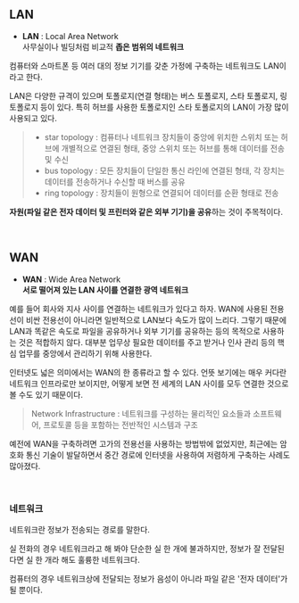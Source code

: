 ## LAN

- **LAN** : Local Area Network  
사무실이나 빌딩처럼 비교적 **좁은 범위의 네트워크**  

컴퓨터와 스마트폰 등 여러 대의 정보 기기를 갖춘 가정에 구축하는 네트워크도 LAN이라고 한다.

LAN은 다양한 규격이 있으며 토폴로지(연결 형태)는 버스 토폴로지, 스타 토폴로지, 링 토폴로지 등이 있다. 
특히 허브를 사용한 토폴로지인 스타 토폴로지의 LAN이 가장 많이 사용되고 있다.

> - star topology : 컴퓨터나 네트워크 장치들이 중앙에 위치한 스위치 또는 허브에 개별적으로 연결된 형태, 중앙 스위치 또는 허브를 통해 데이터를 전송 및 수신
> - bus topology : 모든 장치들이 단일한 통신 라인에 연결된 형태, 각 장치는 데이터를 전송하거나 수신할 때 버스를 공유
> - ring topology : 장치들이 원형으로 연결되어 데이터를 순환 형태로 전송

**자원(파일 같은 전자 데이터 및 프린터와 같은 외부 기기)을 공유**하는 것이 주목적이다.

<br/>

## WAN

- **WAN** : Wide Area Network  
**서로 떨어져 있는 LAN 사이를 연결한 광역 네트워크**  

예를 들어 회사와 지사 사이를 연결하는 네트워크가 있다고 하자. 
WAN에 사용된 전용선이 비싼 전용선이 아니라면 일반적으로 LAN보다 속도가 많이 느리다. 
그렇기 때문에 LAN과 똑같은 속도로 파일을 공유하거나 외부 기기를 공유하는 등의 목적으로 사용하는 것은 적합하지 않다. 
대부분 업무상 필요한 데이터를 주고 받거나 인사 관리 등의 핵심 업무를 중앙에서 관리하기 위해 사용한다.

인터넷도 넓은 의미에서는 WAN의 한 종류라고 할 수 있다. 
언뜻 보기에는 매우 커다란 네트워크 인프라로만 보이지만, 어떻게 보면 전 세계의 LAN 사이를 모두 연결한 것으로 볼 수도 있기 때문이다.

> Network Infrastructure : 네트워크를 구성하는 물리적인 요소들과 소프트웨어, 프로토콜 등을 포함하는 전반적인 시스템과 구조

예전에 WAN을 구축하려면 고가의 전용선을 사용하는 방법밖에 없었지만, 최근에는 암호화 통신 기술이 발달하면서 중간 경로에 인터넷을 사용하여 저렴하게 구축하는 사례도 많아졌다.

<br/>

### 네트워크

네트워크란 정보가 전송되는 경로를 말한다.  

실 전화의 경우 네트워크라고 해 봐야 단순한 실 한 개에 불과하지만, 정보가 잘 전달된다면 실 한 개라 해도 훌륭한 네트워크다.  

컴퓨터의 경우 네트워크상에 전달되는 정보가 음성이 아니라 파일 같은 '전자 데이터'가 될 뿐이다.
